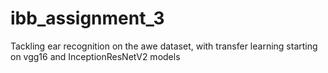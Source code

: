 # ibb_assignment_3
Tackling ear recognition on the awe dataset, with transfer learning starting on vgg16 and InceptionResNetV2 models
